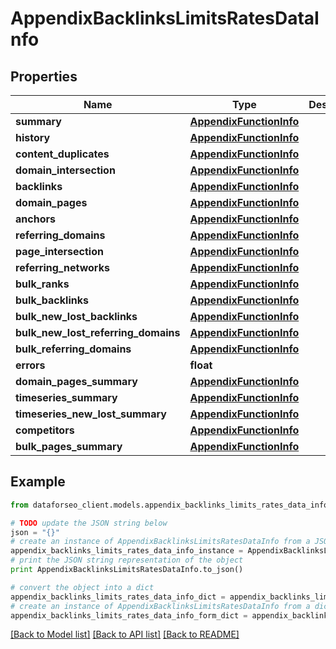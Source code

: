 # AppendixBacklinksLimitsRatesDataInfo


## Properties

Name | Type | Description | Notes
------------ | ------------- | ------------- | -------------
**summary** | [**AppendixFunctionInfo**](AppendixFunctionInfo.md) |  | [optional] 
**history** | [**AppendixFunctionInfo**](AppendixFunctionInfo.md) |  | [optional] 
**content_duplicates** | [**AppendixFunctionInfo**](AppendixFunctionInfo.md) |  | [optional] 
**domain_intersection** | [**AppendixFunctionInfo**](AppendixFunctionInfo.md) |  | [optional] 
**backlinks** | [**AppendixFunctionInfo**](AppendixFunctionInfo.md) |  | [optional] 
**domain_pages** | [**AppendixFunctionInfo**](AppendixFunctionInfo.md) |  | [optional] 
**anchors** | [**AppendixFunctionInfo**](AppendixFunctionInfo.md) |  | [optional] 
**referring_domains** | [**AppendixFunctionInfo**](AppendixFunctionInfo.md) |  | [optional] 
**page_intersection** | [**AppendixFunctionInfo**](AppendixFunctionInfo.md) |  | [optional] 
**referring_networks** | [**AppendixFunctionInfo**](AppendixFunctionInfo.md) |  | [optional] 
**bulk_ranks** | [**AppendixFunctionInfo**](AppendixFunctionInfo.md) |  | [optional] 
**bulk_backlinks** | [**AppendixFunctionInfo**](AppendixFunctionInfo.md) |  | [optional] 
**bulk_new_lost_backlinks** | [**AppendixFunctionInfo**](AppendixFunctionInfo.md) |  | [optional] 
**bulk_new_lost_referring_domains** | [**AppendixFunctionInfo**](AppendixFunctionInfo.md) |  | [optional] 
**bulk_referring_domains** | [**AppendixFunctionInfo**](AppendixFunctionInfo.md) |  | [optional] 
**errors** | **float** |  | [optional] 
**domain_pages_summary** | [**AppendixFunctionInfo**](AppendixFunctionInfo.md) |  | [optional] 
**timeseries_summary** | [**AppendixFunctionInfo**](AppendixFunctionInfo.md) |  | [optional] 
**timeseries_new_lost_summary** | [**AppendixFunctionInfo**](AppendixFunctionInfo.md) |  | [optional] 
**competitors** | [**AppendixFunctionInfo**](AppendixFunctionInfo.md) |  | [optional] 
**bulk_pages_summary** | [**AppendixFunctionInfo**](AppendixFunctionInfo.md) |  | [optional] 

## Example

```python
from dataforseo_client.models.appendix_backlinks_limits_rates_data_info import AppendixBacklinksLimitsRatesDataInfo

# TODO update the JSON string below
json = "{}"
# create an instance of AppendixBacklinksLimitsRatesDataInfo from a JSON string
appendix_backlinks_limits_rates_data_info_instance = AppendixBacklinksLimitsRatesDataInfo.from_json(json)
# print the JSON string representation of the object
print AppendixBacklinksLimitsRatesDataInfo.to_json()

# convert the object into a dict
appendix_backlinks_limits_rates_data_info_dict = appendix_backlinks_limits_rates_data_info_instance.to_dict()
# create an instance of AppendixBacklinksLimitsRatesDataInfo from a dict
appendix_backlinks_limits_rates_data_info_form_dict = appendix_backlinks_limits_rates_data_info.from_dict(appendix_backlinks_limits_rates_data_info_dict)
```
[[Back to Model list]](../README.md#documentation-for-models) [[Back to API list]](../README.md#documentation-for-api-endpoints) [[Back to README]](../README.md)


